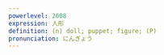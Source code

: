 ```yaml
---
powerlevel: 2008
expression: 人形
definition: (n) doll; puppet; figure; (P)
pronunciation: にんぎょう
---
```

